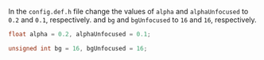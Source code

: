 In the `config.def.h` file change the values of `alpha` and `alphaUnfocused` to `0.2` and `0.1`, respectively.
and `bg` and `bgUnfocused` to `16` and `16`, respectively.

```c
float alpha = 0.2, alphaUnfocused = 0.1;
```

```c
unsigned int bg = 16, bgUnfocused = 16;
```
